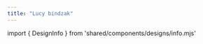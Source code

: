 ```yaml
---
title: "Lucy bindzak"
---
```


import { DesignInfo } from 'shared/components/designs/info.mjs'

<DesignInfo design='lucy' docs />


